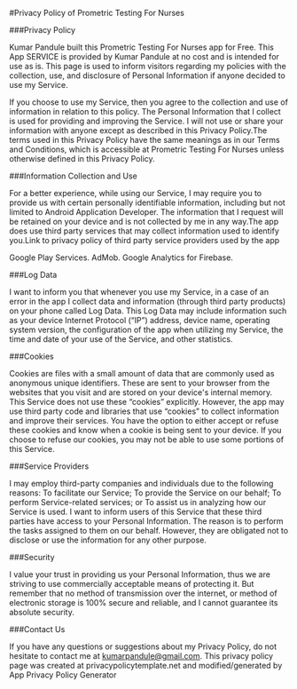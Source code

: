 #Privacy Policy of Prometric Testing For Nurses

###Privacy Policy

Kumar Pandule built this Prometric Testing For Nurses app for Free. This App SERVICE is provided by Kumar Pandule at no cost and is intended for use as is. This page is used to inform visitors regarding my policies with the
collection, use, and disclosure of Personal Information if anyone decided to use my Service.

If you choose to use my Service, then you agree to the collection and use of information in relation to this policy. The Personal Information that I collect is used for providing and improving the Service. 
I will not use or share your information with anyone except as described in this Privacy Policy.The terms used in this Privacy Policy have the same meanings as in our Terms and Conditions, 
which is accessible at Prometric Testing For Nurses unless otherwise defined in this Privacy Policy.

###Information Collection and Use

For a better experience, while using our Service, I may require you to provide us with certain personally identifiable information, including but not limited to Android Application Developer. The information that I request will be retained on your device and is not collected by me in any way.The app does use third party services that may collect information used to identify you.Link to privacy policy of third party service providers used by the app 

Google Play Services. 
AdMob. 
Google Analytics for Firebase.

###Log Data

I want to inform you that whenever you use my Service, in a case of an error in the app I collect data and information (through third party products) on your phone called Log Data. This Log Data may include information such as your device Internet Protocol (“IP”) address, device name, operating system version, the configuration of the app when utilizing my Service, the time and date of your use of the Service, and other statistics.

###Cookies

Cookies are files with a small amount of data that are commonly used as anonymous unique identifiers. These are sent to your browser from the websites that you visit and are stored on your device's internal memory. This Service does not use these “cookies” explicitly. However, the app may use third party code and libraries that use “cookies” to collect information and improve their services. You have the option to either accept or refuse these cookies and know when a cookie is being sent to your device. If you choose to refuse our cookies, you may not be able to use some portions of this Service.

###Service Providers

I may employ third-party companies and individuals due to the following reasons: To facilitate our Service; To provide the Service on our behalf; To perform Service-related services; or To assist us in analyzing how our Service is used. I want to inform users of this Service that these third parties have access to your Personal Information. The reason is to perform the tasks assigned to them on our behalf. However, they are obligated not to disclose or use the information for any other purpose.

###Security

I value your trust in providing us your Personal Information, thus we are striving to use commercially acceptable means of protecting it. But remember that no method of transmission over the internet, or method of electronic storage is 100% secure and reliable, and I cannot guarantee its absolute security.

###Contact Us

If you have any questions or suggestions about my Privacy Policy, do not hesitate to contact me at kumarpandule@gmail.com. This privacy policy page was created at privacypolicytemplate.net and modified/generated by App Privacy Policy Generator
